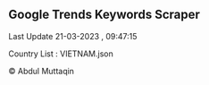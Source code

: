 

## Google Trends Keywords Scraper 
 
Last Update 21-03-2023 , 09:47:15

Country List :
VIETNAM.json



© Abdul Muttaqin 
